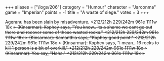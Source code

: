+++
aliases = ["/logs/206"]
category = "Humour"
character = "Jarconma"
game = "Imperian"
points = -1
title = "A waste of siege."
votes = 3
+++

Ageranu has been slain by misadventure.
<212/212h 229/242m 961e 1111w 18x <ebpp> <s>> 
(Kinsarmar): Kophey says, "You know.. its a shame we cant go out there and 
recover some of these wasted rocks."
<212/212h 229/242m 961e 1111w 18x <ebpp> <s>> 
(Kinsarmar): Samanthia says, "Kophey good point."
<212/212h 229/242m 961e 1111w 18x <ebpp> <s>> 
(Kinsarmar): Kophey says, "I mean.. 16 rocks to kill 1 person is a bit of 
overkill."
<212/212h 229/242m 961e 1111w 18x <ebpp> <s>> 
(Kinsarmar): You say, "Haha."
<212/212h 229/242m 961e 1111w 18x <ebpp> <s>> 